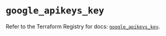 # `google_apikeys_key`

Refer to the Terraform Registry for docs: [`google_apikeys_key`](https://registry.terraform.io/providers/hashicorp/google-beta/6.44.0/docs/resources/google_apikeys_key).
